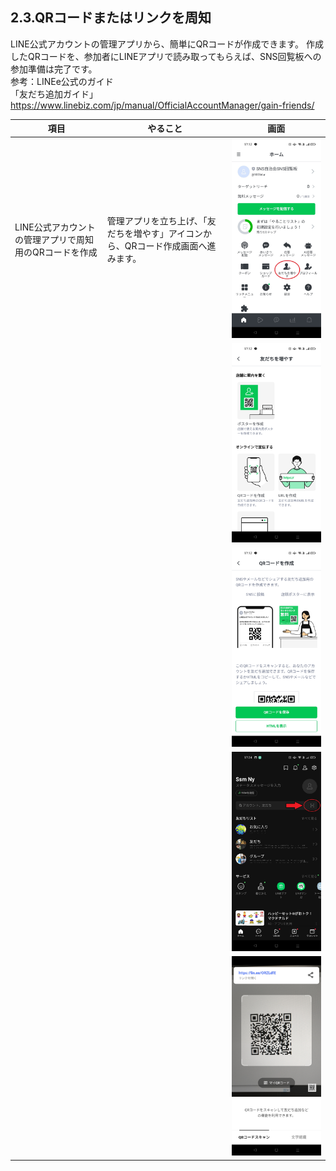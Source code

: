 ## 2.3.QRコードまたはリンクを周知

LINE公式アカウントの管理アプリから、簡単にQRコードが作成できます。
作成したQRコードを、参加者にLINEアプリで読み取ってもらえば、SNS回覧板への参加準備は完了です。  
参考：LINEe公式のガイド  
「友だち追加ガイド」  
https://www.linebiz.com/jp/manual/OfficialAccountManager/gain-friends/
  
|項目|やること|画面|
|---|---|---|
|LINE公式アカウントの管理アプリで周知用のQRコードを作成|管理アプリを立ち上げ、「友だちを増やす」アイコンから、QRコード作成画面へ進みます。 |<img src="images/2_3_images/2_3_01.jpg" alt="image">|
|||<img src="images/2_3_images/2_3_02.jpg" alt="image">|
|||<img src="images/2_3_images/2_3_03.jpg" alt="image">|
|||<img src="images/2_3_images/2_3_04.jpg" alt="image">|
|||<img src="images/2_3_images/2_3_05.jpg" alt="image">|
